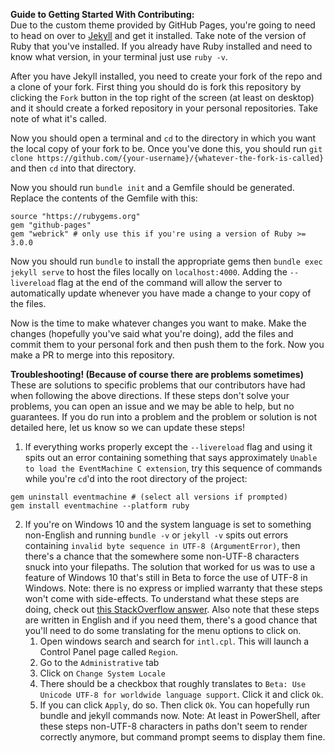 <b>Guide to Getting Started With Contributing:</b>  
Due to the custom theme provided by GitHub Pages, you're going to need to head on over to <a href="https://jekyllrb.com/docs/installation/">Jekyll</a> and get it installed. Take note of the version of Ruby that you've installed. If you already have Ruby installed and need to know what version, in your terminal just use `ruby -v`.

After you have Jekyll installed, you need to create your fork of the repo and a clone of your fork. First thing you should do is fork this repository by clicking the `Fork` button in the top right of the screen (at least on desktop) and it should create a forked repository in your personal repositories. Take note of what it's called.

Now you should open a terminal and `cd` to the directory in which you want the local copy of your fork to be. Once you've done this, you should run `git clone https://github.com/{your-username}/{whatever-the-fork-is-called}` and then `cd` into that directory.

Now you should run `bundle init` and a Gemfile should be generated. Replace the contents of the Gemfile with this:

```
source "https://rubygems.org"
gem "github-pages"
gem "webrick" # only use this if you're using a version of Ruby >= 3.0.0
```

Now you should run `bundle` to install the appropriate gems then `bundle exec jekyll serve` to host the files locally on `localhost:4000`. Adding the `--livereload` flag at the end of the command will allow the server to automatically update whenever you have made a change to your copy of the files.

Now is the time to make whatever changes you want to make. Make the changes (hopefully you've said what you're doing), add the files and commit them to your personal fork and then push them to the fork. Now you make a PR to merge into this repository.

<b>Troubleshooting! (Because of course there are problems sometimes)</b>
These are solutions to specific problems that our contributors have had when following the above directions. If these steps don't solve your problems, you can open an issue and we may be able to help, but no guarantees. If you do run into a problem and the problem or solution is not detailed here, let us know so we can update these steps!

1) If everything works properly except the `--livereload` flag and using it spits out an error containing something that says approximately `Unable to load the EventMachine C extension`, try this sequence of commands while you're `cd`'d into the root directory of the project:
```
gem uninstall eventmachine # (select all versions if prompted)
gem install eventmachine --platform ruby
```

2) If you're on Windows 10 and the system language is set to something non-English and running `bundle -v` or `jekyll -v` spits out errors containing `invalid byte sequence in UTF-8 (ArgumentError)`, then there's a chance that the somewhere some non-UTF-8 characters snuck into your filepaths. The solution that worked for us was to use a feature of Windows 10 that's still in Beta to force the use of UTF-8 in Windows. Note: there is no express or implied warranty that these steps won't come with side-effects. To understand what these steps are doing, check out [this StackOverflow answer](https://stackoverflow.com/a/57134096/14387651). Also note that these steps are written in English and if you need them, there's a good chance that you'll need to do some translating for the menu options to click on.
    1) Open windows search and search for `intl.cpl`. This will launch a Control Panel page called `Region`.
    2) Go to the `Administrative` tab
    3) Click on `Change System Locale`
    4) There should be a checkbox that roughly translates to `Beta: Use Unicode UTF-8 for worldwide language support`. Click it and click `Ok`.
    5) If you can click `Apply`, do so. Then click `Ok`. You can hopefully run bundle and jekyll commands now.
    Note: At least in PowerShell, after these steps non-UTF-8 characters in paths don't seem to render correctly anymore, but command prompt seems to display them fine.